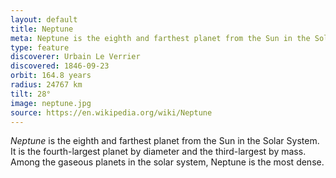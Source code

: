 ```yaml
---
layout: default
title: Neptune
meta: Neptune is the eighth and farthest planet from the Sun in the Solar System.
type: feature
discoverer: Urbain Le Verrier
discovered: 1846-09-23
orbit: 164.8 years
radius: 24767 km
tilt: 28°
image: neptune.jpg
source: https://en.wikipedia.org/wiki/Neptune
---
```


*Neptune* is the eighth and farthest planet from the Sun in the Solar System. It is the fourth-largest planet by diameter and the third-largest by mass. Among the gaseous planets in the solar system, Neptune is the most dense.
